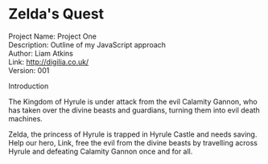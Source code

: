 # Zelda's Quest

Project Name: Project One</br>
Description: Outline of my JavaScript approach</br>
Author: Liam Atkins</br>
Link: http://digilia.co.uk/</br>
Version: 001

<p>Introduction</p>
<p>The Kingdom of Hyrule is under attack from the evil Calamity Gannon, who has taken over the divine beasts and guardians, turning them into evil death machines.</p>

<p>Zelda, the princess of Hyrule is trapped in Hyrule Castle and needs saving. Help our hero, Link, free the evil from the divine beasts by travelling across Hyrule and defeating Calamity Gannon once and for all.</p>

<img src="assets/readme-cover" alt="">